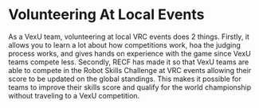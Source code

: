 # Volunteering At Local Events

As a VexU team, volunteering at local VRC events does 2 things. Firstly, it allows you to learn a lot about how competitions work, hoa the judging process works, and gives hands on experience with the game since VexU teams compete less. Secondly, RECF has made it so that VexU teams are able to compete in the Robot Skills Challenge at VRC events allowing their score to be updated on the global standings. This makes it possible for teams to improve their skills score and qualify for the world championship without traveling to a VexU competition.&#x20;
